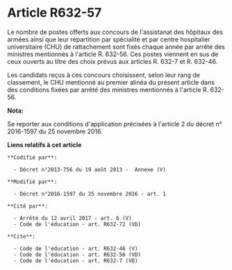 # Article R632-57

Le nombre de postes offerts aux concours de l'assistanat des hôpitaux des armées ainsi que leur répartition par spécialité et
par centre hospitalier universitaire (CHU) de rattachement sont fixés chaque année par arrêté des ministres mentionnés à
l'article R. 632-56. Ces postes viennent en sus de ceux ouverts au titre des choix prévus aux articles R. 632-7 et R.
632-46. 

Les candidats reçus à ces concours choisissent, selon leur rang de classement, le CHU mentionné au premier alinéa du présent
article dans des conditions fixées par arrêté des ministres mentionnés à l'article R. 632-56.

**Nota:**

Se reporter aux conditions d'application précisées à l'article 2 du décret n° 2016-1597 du 25 novembre 2016.

**Liens relatifs à cet article**

	**Codifié par**:

	  - Décret n°2013-756 du 19 août 2013 -  Annexe (V)

	**Modifié par**:

	  - Décret n°2016-1597 du 25 novembre 2016 - art. 1

	**Cité par**:

	  - Arrêté du 12 avril 2017 - art. 6 (V)
	  - Code de l'éducation - art. R632-72 (VD)

	**Cite**:

	  - Code de l'éducation - art. R632-46 (V)
	  - Code de l'éducation - art. R632-56 (VD)
	  - Code de l'éducation - art. R632-7 (VD)
